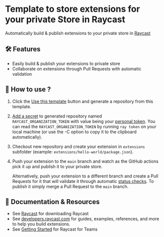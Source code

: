 # Template to store extensions for your private Store in Raycast

Automatically build & publish extensions to your private store in [Raycast](https://www.raycast.com/)

## :hammer_and_wrench: Features

- Easily build & publish your extensions to private store
- Collaborate on extensions through Pull Requests with automatic validation

## :robot: How to use ?

1. Click the [Use this template](https://github.com/raycast/extensions-template/generate) button and generate a repository from this template.
3. [Add a secret](https://docs.github.com/en/actions/security-guides/encrypted-secrets#creating-encrypted-secrets-for-a-repository) to generated repository named `RAYCAST_ORGANIZATION_TOKEN` with value being your [personal token](https://developers.raycast.com/teams-beta/publish-a-private-extension). You can read the `RAYCAST_ORGANIZATION_TOKEN` by running `ray token` on your local machine (or use the -C option to copy it to the clipboard automatically).
4. Checkout new repository and create your extension in `extensions` subfolder (example: `extensions/hello-world/package.json`).
5. Push your extension to the `main` branch and watch as the GitHub actions pick it up and publish it to your private store.

    Alternatively, push your extension to a different branch and create a Pull Requests for it that will validate it through automatic [status checks](https://docs.github.com/en/pull-requests/collaborating-with-pull-requests/collaborating-on-repositories-with-code-quality-features/about-status-checks). To publish it simply merge a Pull Request to the `main` branch.

## :page_with_curl: Documentation & Resources

- See [Raycast](https://www.raycast.com/) for downloading Raycast
- See [developers.raycast.com](https://developers.raycast.com/) for guides, examples, references, and more to help you build extensions.
- See [Getting Started](https://developers.raycast.com/teams-beta/getting-started) for Raycast for Teams
